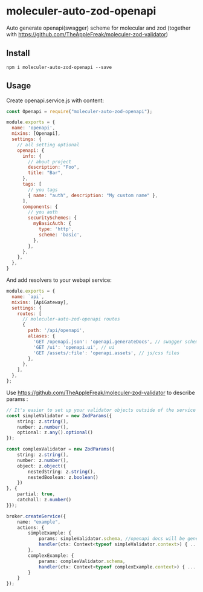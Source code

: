 # moleculer-auto-zod-openapi
Auto generate openapi(swagger) scheme for molecular and zod (together with https://github.com/TheAppleFreak/moleculer-zod-validator)

## Install
```shell script
npm i moleculer-auto-zod-openapi --save
```

## Usage
Create openapi.service.js with content:
```javascript
const Openapi = require("moleculer-auto-zod-openapi");

module.exports = {
  name: 'openapi',
  mixins: [Openapi],
  settings: {
    // all setting optional
    openapi: {
      info: {
        // about project
        description: "Foo",
        title: "Bar",
      },
      tags: [
        // you tags
        { name: "auth", description: "My custom name" },
      ],
      components: {
        // you auth
        securitySchemes: {
          myBasicAuth: {
            type: 'http',
            scheme: 'basic',
          },
        },
      },
    },
  },
}
```
And add resolvers to your webapi service:
```javascript
module.exports = {
  name: `api`,
  mixins: [ApiGateway],
  settings: {
    routes: [
      // moleculer-auto-zod-openapi routes
      {
        path: '/api/openapi',
        aliases: {
          'GET /openapi.json': 'openapi.generateDocs', // swagger scheme
          'GET /ui': 'openapi.ui', // ui
          'GET /assets/:file': 'openapi.assets', // js/css files
        },
      },
    ],
  },
};
```

Use https://github.com/TheAppleFreak/moleculer-zod-validator to describe params :

```ts
// It's easier to set up your validator objects outside of the service constructor so you can more easily access the typings later.
const simpleValidator = new ZodParams({
    string: z.string(),
    number: z.number(),
    optional: z.any().optional()
});

const complexValidator = new ZodParams({
    string: z.string(),
    number: z.number(),
    object: z.object({
        nestedString: z.string(),
        nestedBoolean: z.boolean()
    })
}, {
    partial: true,
    catchall: z.number()
}});

broker.createService({
    name: "example",
    actions: {
        simpleExample: {
            params: simpleValidator.schema, //openapi docs will be generated based on this schema
            handler(ctx: Context<typeof simpleValidator.context>) { ... }
        },
        complexExample: {
            params: complexValidator.schema,
            handler(ctx: Context<typeof complexExample.context>) { ... }
        }
    }
});
```